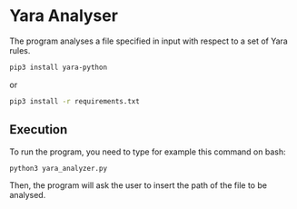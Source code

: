 # Yara Analyser
The program analyses a file specified in input with respect to a set of Yara rules.
```bash
pip3 install yara-python
```
or<br>
```bash
pip3 install -r requirements.txt
```

## Execution
To run the program, you need to type for example this command on bash:
```bash
python3 yara_analyzer.py 
```
Then, the program will ask the user to insert the path of the file to be analysed.